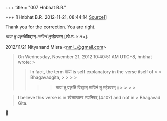 +++
title = "007 Hnbhat B.R."

+++
[[Hnbhat B.R.	2012-11-21, 08:44:14 [Source](https://groups.google.com/g/bvparishat/c/Q331e4c0jE8)]]



Thank you for the correction. You are right.

  

*मायां तु प्रकृतिं*विद्यान्.*मायिनं तु*महेश्वरम् \[श्वे.उ. ४.१०\].  

  

  

  

  
  

2012/11/21 Nityanand Misra \<[nmi...@gmail.com]()\>  

> 
> >   
>   
> On Wednesday, November 21, 2012 10:40:51 AM UTC+8, hnbhat wrote: >
> > In fact, the term माया is self explanatory in the verse itself of > > Bhagavadgita, > > > > 
> > > >   
> > > > 
> > > > 
> > > > मायां तु प्रकृतिं विद्यात् मायिनं तु महेश्वरम्॥ > > > > 
> > > > 
> > > >   
> > > > 
> > 

> 
> >   
> I believe this verse is in श्वेताश्वतर उपनिषद् (4.10?) and not in > Bhagavad Gita.  
>   
>   
> > 



